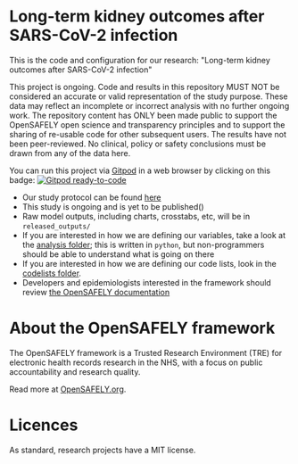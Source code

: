 # Long-term kidney outcomes after SARS-CoV-2 infection

This is the code and configuration for our research: "Long-term kidney outcomes after SARS-CoV-2 infection"

This project is ongoing. Code and results in this repository MUST NOT be considered an accurate or valid representation of the study purpose. These data may reflect an incomplete or incorrect analysis with no further ongoing work. The repository content has ONLY been made public to support the OpenSAFELY open science and transparency principles and to support the sharing of re-usable code for other subsequent users. The results have not been peer-reviewed. No clinical, policy or safety conclusions must be drawn from any of the data here.

You can run this project via [Gitpod](https://gitpod.io) in a web browser by clicking on this badge: [![Gitpod ready-to-code](https://img.shields.io/badge/Gitpod-ready--to--code-908a85?logo=gitpod)](https://gitpod.io/#https://github.com/opensafely/post-covid-kidney-outcomes)

* Our study protocol can be found [here](https://github.com/opensafely/post-covid-kidney-outcomes/blob/working/Protocol_%20Kidney%20outcomes%20after%20SARS-CoV-2%20infection.pdf)
* This study is ongoing and is yet to be published()
* Raw model outputs, including charts, crosstabs, etc, will be in `released_outputs/`
* If you are interested in how we are defining our variables, take a look at the [analysis folder](https://github.com/opensafely/post-covid-kidney-outcomes/tree/working/analysis); this is written in `python`, but non-programmers should be able to understand what is going on there
* If you are interested in how we are defining our code lists, look in the [codelists folder](https://github.com/opensafely/post-covid-kidney-outcomes/tree/working/codelists).
* Developers and epidemiologists interested in the framework should review [the OpenSAFELY documentation](https://docs.opensafely.org)

# About the OpenSAFELY framework

The OpenSAFELY framework is a Trusted Research Environment (TRE) for electronic
health records research in the NHS, with a focus on public accountability and
research quality.

Read more at [OpenSAFELY.org](https://opensafely.org).

# Licences
As standard, research projects have a MIT license. 
